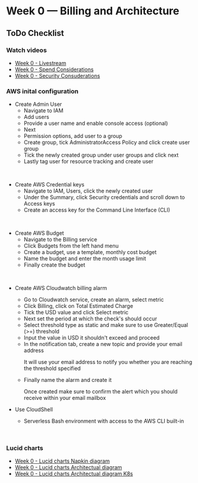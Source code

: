 # Week 0 — Billing and Architecture

## ToDo Checklist<p>

### Watch videos
- [Week 0 - Livestream](https://www.youtube.com/watch?v=SG8blanhAOg&list=PLBfufR7vyJJ7k25byhRXJldB5AiwgNnWv&index=12)<br>
- [Week 0 - Spend Considerations](https://www.youtube.com/watch?v=OVw3RrlP-sI&list=PLBfufR7vyJJ7k25byhRXJldB5AiwgNnWv&index=13)<br>
- [Week 0 - Security Consuderations](https://www.youtube.com/watch?v=4EMWBYVggQI&list=PLBfufR7vyJJ7k25byhRXJldB5AiwgNnWv&index=15)<br>

### AWS inital configuration<p>

- Create Admin User
  - Navigate to IAM
  - Add users
  - Provide a user name and enable console access (optional)
  - Next
  - Permission options, add user to a group
  - Create group, tick AdministratorAccess Policy and click create user group
  - Tick the newly created group under user groups and click next
  - Lastly tag user for resource tracking and create user
<br>

- Create AWS Credential keys
  - Navigate to IAM, Users, click the newly created user
  - Under the Summary, click Security credentials and scroll down to Access keys
  - Create an access key for the Command Line Interface (CLI)
<br>

- Create AWS Budget
  - Navigate to the Billing service
  - Click Budgets from the left hand menu
  - Create a budget, use a template, monthly cost budget
  - Name the budget and enter the month usage limit
  - Finally create the budget
<br>

- Create AWS Cloudwatch billing alarm
  - Go to Cloudwatch service, create an alarm, select metric
  - Click Billing, click on Total Estimated Charge
  - Tick the USD value and click Select metric
  - Next set the period at which the check's should occur
  - Select threshold type as static and make sure to use Greater/Equal (>=) threshold
  - Input the value in USD it shouldn't exceed and proceed
  - In the notification tab, create a new topic and provide your email address<p>
  It will use your email address to notify you whether you are reaching the threshold specified
  - Finally name the alarm and create it<p>
  Once created make sure to confirm the alert which you should receive within your email mailbox

- Use CloudShell
  - Serverless Bash environment with access to the AWS CLI built-in
<br>

### Lucid charts<p>
- [Week 0 - Lucid charts Napkin diagram](https://lucid.app/lucidchart/3b2a2614-d9da-459a-8416-63596c6f58d2/edit?invitationId=inv_53b32dfe-39e9-44d6-a8a8-c7bac168f0cd)<br>
- [Week 0 - Lucid charts Architectual diagram](https://lucid.app/lucidchart/6f0531e7-db41-4a1f-a653-631e9a1a5e12/edit?viewport_loc=-76%2C-76%2C2304%2C1183%2C0_0&invitationId=inv_88cd74dd-133e-420f-8f39-e38324a8696f)<br>
- [Week 0 - Lucid charts Architectual diagram K8s](https://lucid.app/lucidchart/fadd43a0-2824-49fc-b00d-62a8e1ad5da2/edit?invitationId=inv_96d3fde1-71d4-4744-b9b9-0e917663468d)<br>
